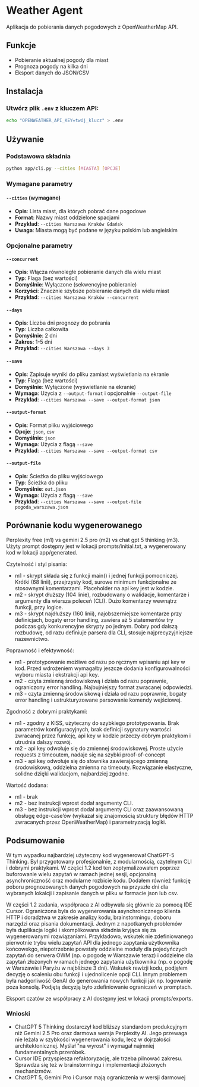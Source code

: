 # Weather Agent

Aplikacja do pobierania danych pogodowych z OpenWeatherMap API.

## Funkcje

- Pobieranie aktualnej pogody dla miast
- Prognoza pogody na kilka dni
- Eksport danych do JSON/CSV

## Instalacja

### Utwórz plik `.env` z kluczem API:
```bash
echo "OPENWEATHER_API_KEY=twój_klucz" > .env
```

## Używanie

### Podstawowa składnia

```bash
python app/cli.py --cities [MIASTA] [OPCJE]
```

### Wymagane parametry

#### `--cities` (wymagane)
- **Opis**: Lista miast, dla których pobrać dane pogodowe
- **Format**: Nazwy miast oddzielone spacjami
- **Przykład**: `--cities Warszawa Kraków Gdańsk`
- **Uwaga**: Miasta mogą być podane w języku polskim lub angielskim

### Opcjonalne parametry

#### `--concurrent`
- **Opis**: Włącza równoległe pobieranie danych dla wielu miast
- **Typ**: Flaga (bez wartości)
- **Domyślnie**: Wyłączone (sekwencyjne pobieranie)
- **Korzyści**: Znacznie szybsze pobieranie danych dla wielu miast
- **Przykład**: `--cities Warszawa Kraków --concurrent`

#### `--days`
- **Opis**: Liczba dni prognozy do pobrania
- **Typ**: Liczba całkowita
- **Domyślnie**: 2 dni
- **Zakres**: 1-5 dni
- **Przykład**: `--cities Warszawa --days 3`

#### `--save`
- **Opis**: Zapisuje wyniki do pliku zamiast wyświetlania na ekranie
- **Typ**: Flaga (bez wartości)
- **Domyślnie**: Wyłączone (wyświetlanie na ekranie)
- **Wymaga**: Użycia z `--output-format` i opcjonalnie `--output-file`
- **Przykład**: `--cities Warszawa --save --output-format json`

#### `--output-format`
- **Opis**: Format pliku wyjściowego
- **Opcje**: `json`, `csv`
- **Domyślnie**: `json`
- **Wymaga**: Użycia z flagą `--save`
- **Przykład**: `--cities Warszawa --save --output-format csv`

#### `--output-file`
- **Opis**: Ścieżka do pliku wyjściowego
- **Typ**: Ścieżka do pliku
- **Domyślnie**: `out.json`
- **Wymaga**: Użycia z flagą `--save`
- **Przykład**: `--cities Warszawa --save --output-file pogoda_warszawa.json`


## Porównanie kodu wygenerowanego 

Perplexity free (m1) vs gemini 2.5 pro (m2) vs chat gpt 5 thinking (m3). Użyty prompt dostępny jest w lokacji prompts/initial.txt, a wygenerowany kod w lokacji app/generated.

Czytelność i styl pisania:

* m1 - skrypt składa się z funkcji main() i jednej funkcji pomocniczej. Krótki (68 linii), przejrzysty kod, surowe minimum funkcjonalne ze stosownymi komentarzami. Placeholder na api key jest w kodzie.
* m2 - skrypt dłuższy (104 linie), rozbudowany o walidacje, komentarze i argumenty dla wiersza poleceń (CLI). Dużo komentarzy wewnątrz funkcji, przy logice.
* m3 - skrypt najdłuższy (160 linii), najobszerniejsze komentarze przy definicjach, bogaty error handling, zawiera aż 5 statementów try podczas gdy konkurencyjne skrypty po jednym. Dobry pod dalszą rozbudowę, od razu definiuje parsera dla CLI, stosuje najprecyzyjniejsze nazewnictwo.

Poprawność i efektywność:

* m1 - prototypowanie możliwe od razu po ręcznym wpisaniu api key w kod. Przed wdrożeniem wymagałby jeszcze dodania konfigurowalności wyboru miasta i ekstrakcji api key.
* m2 - czyta zmienną środowiskową i działa od razu poprawnie, ograniczony error handling. Najbujniejszy format zwracanej odpowiedzi. 
* m3 - czyta zmienną środowiskową i działa od razu poprawnie, bogaty error handling i ustrukturyzowane parsowanie komendy wejściowej.


Zgodność z dobrymi praktykami:

* m1 - zgodny z KISS, użyteczny do szybkiego prototypowania. Brak parametrów konfiguracyjnych, brak definicji sygnatury wartości zwracanej przez funkcję, api key w kodzie przeczy dobrym praktykom i utrudnia dalszy rozwój.
* m2 - api key odwołuje się do zmiennej środowiskowej. Proste użycie requests z timeoutem, nadaje się na szybki proof-of-concept
* m3 - api key odwołuje się do słownika zawierającego zmienną środowiskową, oddzielna zmienna na timeouty. Rozwiązanie elastyczne, solidne dzięki walidacjom, najbardziej zgodne.


Wartość dodana:

* m1 - brak
* m2 - bez instrukcji wprost dodał argumenty CLI.
* m3 - bez instrukcji wprost dodał argumenty CLI oraz zaawansowaną obsługę edge-case’ów (wykazał się znajomością struktury błędów HTTP zwracanych przez OpenWeatherMap) i parametryzacją logiki.

## Podsumowanie

W tym wypadku najbardziej użyteczny kod wygenerował ChatGPT-5 Thinking. Był przygotowany profesjonalnie, z modularnością, czytelnym CLI i dobrymi praktykami. W części 1.2 kod ten zoptymalizowałem poprzez buforowanie wielu zapytań w ramach jednej sesji, opcjonalną asynchroniczność oraz modularne rozbicie kodu. Dodałem również funkcję poboru prognozowanych danych pogodowych na przyszłe dni dla wybranych lokalcji i zapisanie danych w pliku w formacie json lub csv. 

W części 1.2 zadania, współpraca z AI odbywała się głównie za pomocą IDE Cursor. Ograniczona była do wygenerowania asynchronicznego klienta HTTP i doradztwa w zakresie analizy kodu, brainstormingu, doboru narzędzi oraz pisania dokumentacji. Jednym z napotkanych problemów była duplikacja logiki i skomplikowana składnia kryjąca się za wygenerowanymi rozwiązaniami. Przykładowo, wskutek nie zdefiniowanego pierwotnie trybu wielu zapytań API dla jednego zapytania użytkownika końcowekgo, niepotrzebnie powstały oddzielne moduły dla pojedyńczych zapytań do serwera OWM (np. o pogodę w Warszawie teraz) i oddzielne dla zapytań złożonych w ramach jednego zapytania użytkownika (np. o pogodę w Warszawie i Paryżu w najbliższe 3 dni). Wskutek rewizji kodu, podjąłem decyzję o scaleniu obu funkcji i ujednolicenie opcji CLI. Innym problemem była nadgorliwość GenAI do generowania nowych funkcji jak np. logowanie poza konsolą. Podjętą decyzją było zdefiniowanie ograniczeń w promptach.

Eksport czatów ze współpracy z AI dostępny jest w lokacji prompts/exports.

### Wnioski
* ChatGPT 5 Thinking dostarczył kod bliższy standardom produkcyjnym niż Gemini 2.5 Pro oraz darmowa wersja Perplexity AI. Jego przewaga nie leżała w szybkości wygenerowania kodu, lecz w dojrzałości architektonicznej. Myślał "na wyrost" i wymagał najmniej fundamentalnych przeróbek.
* Cursor IDE przyspiesza refaktoryzację, ale trzeba pilnować zakresu. Sprawdza się też w brainstormingu i implementacji złożonych mechanizmów.
* ChatGPT 5, Gemini Pro i Cursor mają ograniczenia w wersji darmowej
